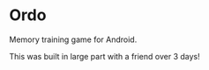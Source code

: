 # Ordo

Memory training game for Android.

This was built in large part with a friend over 3 days!

<!-- add screenshots -->
